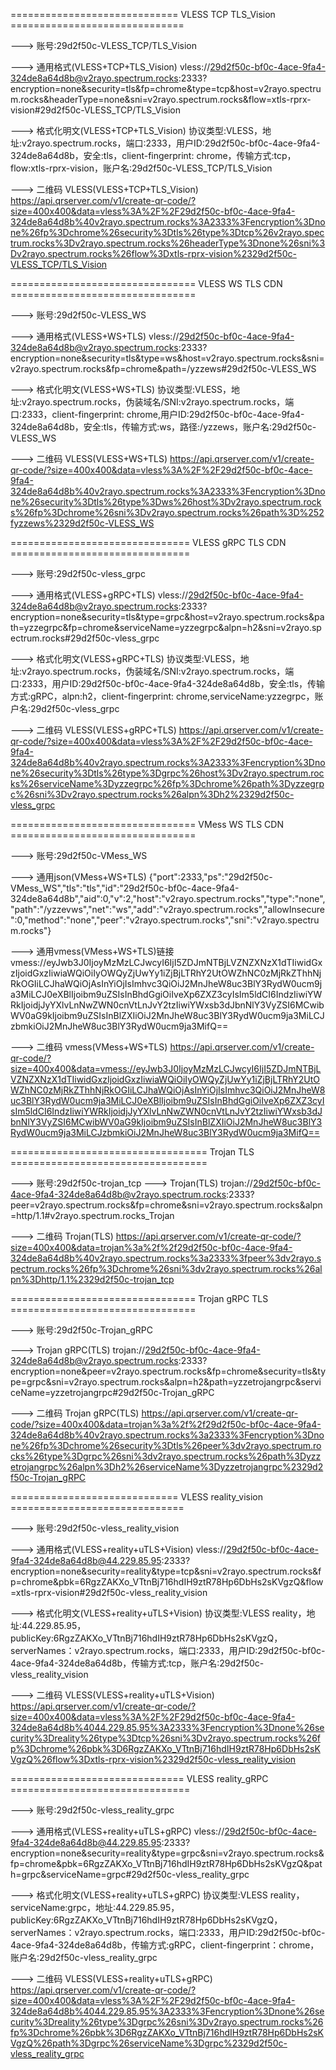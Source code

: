 ============================= VLESS TCP TLS_Vision ==============================


 ---> 账号:29d2f50c-VLESS_TCP/TLS_Vision

 ---> 通用格式(VLESS+TCP+TLS_Vision)
    vless://29d2f50c-bf0c-4ace-9fa4-324de8a64d8b@v2rayo.spectrum.rocks:2333?encryption=none&security=tls&fp=chrome&type=tcp&host=v2rayo.spectrum.rocks&headerType=none&sni=v2rayo.spectrum.rocks&flow=xtls-rprx-vision#29d2f50c-VLESS_TCP/TLS_Vision

 ---> 格式化明文(VLESS+TCP+TLS_Vision)
协议类型:VLESS，地址:v2rayo.spectrum.rocks，端口:2333，用户ID:29d2f50c-bf0c-4ace-9fa4-324de8a64d8b，安全:tls，client-fingerprint: chrome，传输方式:tcp，flow:xtls-rprx-vision，账户名:29d2f50c-VLESS_TCP/TLS_Vision

 ---> 二维码 VLESS(VLESS+TCP+TLS_Vision)
    https://api.qrserver.com/v1/create-qr-code/?size=400x400&data=vless%3A%2F%2F29d2f50c-bf0c-4ace-9fa4-324de8a64d8b%40v2rayo.spectrum.rocks%3A2333%3Fencryption%3Dnone%26fp%3Dchrome%26security%3Dtls%26type%3Dtcp%26v2rayo.spectrum.rocks%3Dv2rayo.spectrum.rocks%26headerType%3Dnone%26sni%3Dv2rayo.spectrum.rocks%26flow%3Dxtls-rprx-vision%2329d2f50c-VLESS_TCP/TLS_Vision


================================ VLESS WS TLS CDN ================================


 ---> 账号:29d2f50c-VLESS_WS

 ---> 通用格式(VLESS+WS+TLS)
    vless://29d2f50c-bf0c-4ace-9fa4-324de8a64d8b@v2rayo.spectrum.rocks:2333?encryption=none&security=tls&type=ws&host=v2rayo.spectrum.rocks&sni=v2rayo.spectrum.rocks&fp=chrome&path=/yzzews#29d2f50c-VLESS_WS

 ---> 格式化明文(VLESS+WS+TLS)
    协议类型:VLESS，地址:v2rayo.spectrum.rocks，伪装域名/SNI:v2rayo.spectrum.rocks，端口:2333，client-fingerprint: chrome,用户ID:29d2f50c-bf0c-4ace-9fa4-324de8a64d8b，安全:tls，传输方式:ws，路径:/yzzews，账户名:29d2f50c-VLESS_WS

 ---> 二维码 VLESS(VLESS+WS+TLS)
    https://api.qrserver.com/v1/create-qr-code/?size=400x400&data=vless%3A%2F%2F29d2f50c-bf0c-4ace-9fa4-324de8a64d8b%40v2rayo.spectrum.rocks%3A2333%3Fencryption%3Dnone%26security%3Dtls%26type%3Dws%26host%3Dv2rayo.spectrum.rocks%26fp%3Dchrome%26sni%3Dv2rayo.spectrum.rocks%26path%3D%252fyzzews%2329d2f50c-VLESS_WS

=============================== VLESS gRPC TLS CDN ===============================


 ---> 账号:29d2f50c-vless_grpc

 ---> 通用格式(VLESS+gRPC+TLS)
    vless://29d2f50c-bf0c-4ace-9fa4-324de8a64d8b@v2rayo.spectrum.rocks:2333?encryption=none&security=tls&type=grpc&host=v2rayo.spectrum.rocks&path=yzzegrpc&fp=chrome&serviceName=yzzegrpc&alpn=h2&sni=v2rayo.spectrum.rocks#29d2f50c-vless_grpc

 ---> 格式化明文(VLESS+gRPC+TLS)
    协议类型:VLESS，地址:v2rayo.spectrum.rocks，伪装域名/SNI:v2rayo.spectrum.rocks，端口:2333，用户ID:29d2f50c-bf0c-4ace-9fa4-324de8a64d8b，安全:tls，传输方式:gRPC，alpn:h2，client-fingerprint: chrome,serviceName:yzzegrpc，账户名:29d2f50c-vless_grpc

 ---> 二维码 VLESS(VLESS+gRPC+TLS)
    https://api.qrserver.com/v1/create-qr-code/?size=400x400&data=vless%3A%2F%2F29d2f50c-bf0c-4ace-9fa4-324de8a64d8b%40v2rayo.spectrum.rocks%3A2333%3Fencryption%3Dnone%26security%3Dtls%26type%3Dgrpc%26host%3Dv2rayo.spectrum.rocks%26serviceName%3Dyzzegrpc%26fp%3Dchrome%26path%3Dyzzegrpc%26sni%3Dv2rayo.spectrum.rocks%26alpn%3Dh2%2329d2f50c-vless_grpc

================================ VMess WS TLS CDN ================================


 ---> 账号:29d2f50c-VMess_WS

 ---> 通用json(VMess+WS+TLS)
    {"port":2333,"ps":"29d2f50c-VMess_WS","tls":"tls","id":"29d2f50c-bf0c-4ace-9fa4-324de8a64d8b","aid":0,"v":2,"host":"v2rayo.spectrum.rocks","type":"none","path":"/yzzevws","net":"ws","add":"v2rayo.spectrum.rocks","allowInsecure":0,"method":"none","peer":"v2rayo.spectrum.rocks","sni":"v2rayo.spectrum.rocks"}

 ---> 通用vmess(VMess+WS+TLS)链接
    vmess://eyJwb3J0IjoyMzMzLCJwcyI6IjI5ZDJmNTBjLVZNZXNzX1dTIiwidGxzIjoidGxzIiwiaWQiOiIyOWQyZjUwYy1iZjBjLTRhY2UtOWZhNC0zMjRkZThhNjRkOGIiLCJhaWQiOjAsInYiOjIsImhvc3QiOiJ2MnJheW8uc3BlY3RydW0ucm9ja3MiLCJ0eXBlIjoibm9uZSIsInBhdGgiOiIveXp6ZXZ3cyIsIm5ldCI6IndzIiwiYWRkIjoidjJyYXlvLnNwZWN0cnVtLnJvY2tzIiwiYWxsb3dJbnNlY3VyZSI6MCwibWV0aG9kIjoibm9uZSIsInBlZXIiOiJ2MnJheW8uc3BlY3RydW0ucm9ja3MiLCJzbmkiOiJ2MnJheW8uc3BlY3RydW0ucm9ja3MifQ==

 ---> 二维码 vmess(VMess+WS+TLS)
    https://api.qrserver.com/v1/create-qr-code/?size=400x400&data=vmess://eyJwb3J0IjoyMzMzLCJwcyI6IjI5ZDJmNTBjLVZNZXNzX1dTIiwidGxzIjoidGxzIiwiaWQiOiIyOWQyZjUwYy1iZjBjLTRhY2UtOWZhNC0zMjRkZThhNjRkOGIiLCJhaWQiOjAsInYiOjIsImhvc3QiOiJ2MnJheW8uc3BlY3RydW0ucm9ja3MiLCJ0eXBlIjoibm9uZSIsInBhdGgiOiIveXp6ZXZ3cyIsIm5ldCI6IndzIiwiYWRkIjoidjJyYXlvLnNwZWN0cnVtLnJvY2tzIiwiYWxsb3dJbnNlY3VyZSI6MCwibWV0aG9kIjoibm9uZSIsInBlZXIiOiJ2MnJheW8uc3BlY3RydW0ucm9ja3MiLCJzbmkiOiJ2MnJheW8uc3BlY3RydW0ucm9ja3MifQ==


==================================  Trojan TLS  ==================================


 ---> 账号:29d2f50c-trojan_tcp
 ---> Trojan(TLS)
    trojan://29d2f50c-bf0c-4ace-9fa4-324de8a64d8b@v2rayo.spectrum.rocks:2333?peer=v2rayo.spectrum.rocks&fp=chrome&sni=v2rayo.spectrum.rocks&alpn=http/1.1#v2rayo.spectrum.rocks_Trojan

 ---> 二维码 Trojan(TLS)
    https://api.qrserver.com/v1/create-qr-code/?size=400x400&data=trojan%3a%2f%2f29d2f50c-bf0c-4ace-9fa4-324de8a64d8b%40v2rayo.spectrum.rocks%3a2333%3fpeer%3dv2rayo.spectrum.rocks%26fp%3Dchrome%26sni%3dv2rayo.spectrum.rocks%26alpn%3Dhttp/1.1%2329d2f50c-trojan_tcp


================================  Trojan gRPC TLS  ================================


 ---> 账号:29d2f50c-Trojan_gRPC

 ---> Trojan gRPC(TLS)
    trojan://29d2f50c-bf0c-4ace-9fa4-324de8a64d8b@v2rayo.spectrum.rocks:2333?encryption=none&peer=v2rayo.spectrum.rocks&fp=chrome&security=tls&type=grpc&sni=v2rayo.spectrum.rocks&alpn=h2&path=yzzetrojangrpc&serviceName=yzzetrojangrpc#29d2f50c-Trojan_gRPC

 ---> 二维码 Trojan gRPC(TLS)
    https://api.qrserver.com/v1/create-qr-code/?size=400x400&data=trojan%3a%2f%2f29d2f50c-bf0c-4ace-9fa4-324de8a64d8b%40v2rayo.spectrum.rocks%3a2333%3Fencryption%3Dnone%26fp%3Dchrome%26security%3Dtls%26peer%3dv2rayo.spectrum.rocks%26type%3Dgrpc%26sni%3dv2rayo.spectrum.rocks%26path%3Dyzzetrojangrpc%26alpn%3Dh2%26serviceName%3Dyzzetrojangrpc%2329d2f50c-Trojan_gRPC

============================= VLESS reality_vision  ==============================


 ---> 账号:29d2f50c-vless_reality_vision

 ---> 通用格式(VLESS+reality+uTLS+Vision)
    vless://29d2f50c-bf0c-4ace-9fa4-324de8a64d8b@44.229.85.95:2333?encryption=none&security=reality&type=tcp&sni=v2rayo.spectrum.rocks&fp=chrome&pbk=6RgzZAKXo_VTtnBj716hdIH9ztR78Hp6DbHs2sKVgzQ&flow=xtls-rprx-vision#29d2f50c-vless_reality_vision

 ---> 格式化明文(VLESS+reality+uTLS+Vision)
协议类型:VLESS reality，地址:44.229.85.95，publicKey:6RgzZAKXo_VTtnBj716hdIH9ztR78Hp6DbHs2sKVgzQ，serverNames：v2rayo.spectrum.rocks，端口:2333，用户ID:29d2f50c-bf0c-4ace-9fa4-324de8a64d8b，传输方式:tcp，账户名:29d2f50c-vless_reality_vision

 ---> 二维码 VLESS(VLESS+reality+uTLS+Vision)
    https://api.qrserver.com/v1/create-qr-code/?size=400x400&data=vless%3A%2F%2F29d2f50c-bf0c-4ace-9fa4-324de8a64d8b%4044.229.85.95%3A2333%3Fencryption%3Dnone%26security%3Dreality%26type%3Dtcp%26sni%3Dv2rayo.spectrum.rocks%26fp%3Dchrome%26pbk%3D6RgzZAKXo_VTtnBj716hdIH9ztR78Hp6DbHs2sKVgzQ%26flow%3Dxtls-rprx-vision%2329d2f50c-vless_reality_vision

============================== VLESS reality_gRPC  ===============================


 ---> 账号:29d2f50c-vless_reality_grpc

 ---> 通用格式(VLESS+reality+uTLS+gRPC)
    vless://29d2f50c-bf0c-4ace-9fa4-324de8a64d8b@44.229.85.95:2333?encryption=none&security=reality&type=grpc&sni=v2rayo.spectrum.rocks&fp=chrome&pbk=6RgzZAKXo_VTtnBj716hdIH9ztR78Hp6DbHs2sKVgzQ&path=grpc&serviceName=grpc#29d2f50c-vless_reality_grpc

 ---> 格式化明文(VLESS+reality+uTLS+gRPC)
协议类型:VLESS reality，serviceName:grpc，地址:44.229.85.95，publicKey:6RgzZAKXo_VTtnBj716hdIH9ztR78Hp6DbHs2sKVgzQ，serverNames：v2rayo.spectrum.rocks，端口:2333，用户ID:29d2f50c-bf0c-4ace-9fa4-324de8a64d8b，传输方式:gRPC，client-fingerprint：chrome，账户名:29d2f50c-vless_reality_grpc

 ---> 二维码 VLESS(VLESS+reality+uTLS+gRPC)
    https://api.qrserver.com/v1/create-qr-code/?size=400x400&data=vless%3A%2F%2F29d2f50c-bf0c-4ace-9fa4-324de8a64d8b%4044.229.85.95%3A2333%3Fencryption%3Dnone%26security%3Dreality%26type%3Dgrpc%26sni%3Dv2rayo.spectrum.rocks%26fp%3Dchrome%26pbk%3D6RgzZAKXo_VTtnBj716hdIH9ztR78Hp6DbHs2sKVgzQ%26path%3Dgrpc%26serviceName%3Dgrpc%2329d2f50c-vless_reality_grpc
